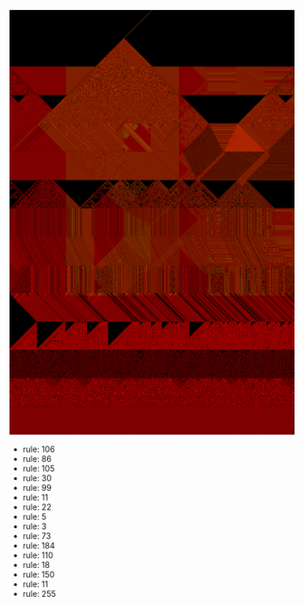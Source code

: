 ![photo](./output.png) 
 * rule: 106
* rule: 86
* rule: 105
* rule: 30
* rule: 99
* rule: 11
* rule: 22
* rule: 5
* rule: 3
* rule: 73
* rule: 184
* rule: 110
* rule: 18
* rule: 150
* rule: 11
* rule: 255
